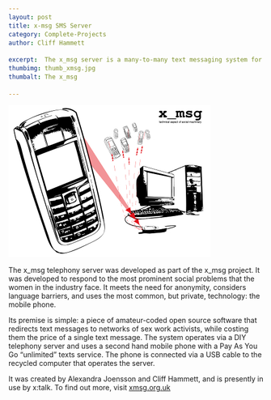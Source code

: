```yaml
---
layout: post
title: x-msg SMS Server
category: Complete-Projects
author: Cliff Hammett

excerpt:  The x_msg server is a many-to-many text messaging system for use in sex work activism. 
thumbimg: thumb_xmsg.jpg
thumbalt: The x_msg 

---
```


![The x_msg server](/resources/img/project_xmsg.jpg)

The x&#95;msg telephony server was developed as part of the x&#95;msg project. It was developed to respond to the most prominent social problems that the women in the industry face. It meets the need for anonymity, considers language barriers, and uses the most common, but private, technology: the mobile phone.

Its premise is simple: a piece of amateur-coded open source software that redirects text messages to networks of sex work activists, while costing them the price of a single text message. The system operates via a DIY telephony server and uses a second hand mobile phone with a Pay As You Go “unlimited” texts service. The phone is connected via a USB cable to the recycled computer that operates the server.

It was created by Alexandra Joensson and Cliff Hammett, and is presently in use by x:talk. To find out more, visit [xmsg.org.uk](http://xmsg.org.uk)
